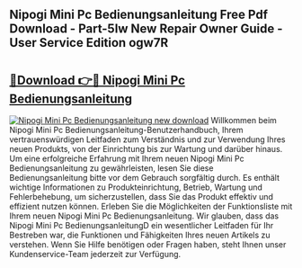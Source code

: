 ## Nipogi Mini Pc Bedienungsanleitung Free Pdf Download - Part-5Iw New Repair Owner Guide - User Service Edition ogw7R

# <h2><a href="http://df02m0.blite.top/?on=Nipogi+Mini+Pc+Bedienungsanleitung">🔗Download 👉🔴 Nipogi Mini Pc Bedienungsanleitung</a></h2>

[![Nipogi Mini Pc Bedienungsanleitung new download](https://i.imgur.com/lujVjoI.png)](http://df02m0.blite.top/?on=Nipogi+Mini+Pc+Bedienungsanleitung)
Willkommen beim Nipogi Mini Pc Bedienungsanleitung-Benutzerhandbuch, Ihrem vertrauenswürdigen Leitfaden zum Verständnis und zur Verwendung Ihres neuen Produkts, von der Einrichtung bis zur Wartung und darüber hinaus. Um eine erfolgreiche Erfahrung mit Ihrem neuen Nipogi Mini Pc Bedienungsanleitung zu gewährleisten, lesen Sie diese Bedienungsanleitung bitte vor dem Gebrauch sorgfältig durch. Es enthält wichtige Informationen zu Produkteinrichtung, Betrieb, Wartung und Fehlerbehebung, um sicherzustellen, dass Sie das Produkt effektiv und effizient nutzen können. Erleben Sie die Möglichkeiten der Funktionsliste mit Ihrem neuen Nipogi Mini Pc Bedienungsanleitung. Wir glauben, dass das Nipogi Mini Pc BedienungsanleitungD ein wesentlicher Leitfaden für Ihr Bestreben war, die Funktionen und Fähigkeiten Ihres neuen Artikels zu verstehen. Wenn Sie Hilfe benötigen oder Fragen haben, steht Ihnen unser Kundenservice-Team jederzeit zur Verfügung.
